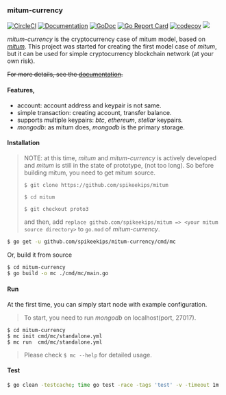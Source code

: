 ### mitum-currency

[![CircleCI](https://img.shields.io/circleci/project/github/spikeekips/mitum-currency/proto3.svg?style=flat-square&logo=circleci&label=circleci&cacheSeconds=60)](https://circleci.com/gh/spikeekips/mitum-currency/tree/proto3)
[![Documentation](https://readthedocs.org/projects/mitum-currency-doc/badge/?version=proto3)](https://mitum-currency-doc.readthedocs.io/en/latest/?badge=master)
[![GoDoc](https://godoc.org/github.com/golang/gddo?status.svg)](https://pkg.go.dev/github.com/spikeekips/mitum-currency?tab=overview)
[![Go Report Card](https://goreportcard.com/badge/github.com/spikeekips/mitum-currency)](https://goreportcard.com/report/github.com/spikeekips/mitum-currency)
[![codecov](https://codecov.io/gh/spikeekips/mitum-currency/branch/proto3/graph/badge.svg)](https://codecov.io/gh/spikeekips/mitum-currency)
[![](https://tokei.rs/b1/github/spikeekips/mitum-currency?category=lines)](https://github.com/spikeekips/mitum-currency)

*mitum-currency* is the cryptocurrency case of mitum model, based on
[*mitum*](https://github.com/spikeekips/mitum). This project was started for
creating the first model case of *mitum*, but it can be used for simple
cryptocurrency blockchain network (at your own risk).

~~For more details, see the [documentation](https://mitum-currency-doc.readthedocs.io/en/latest/?badge=master).~~

#### Features,

* account: account address and keypair is not same.
* simple transaction: creating account, transfer balance.
* supports multiple keypairs: *btc*, *ethereum*, *stellar* keypairs.
* *mongodb*: as mitum does, *mongodb* is the primary storage.

#### Installation

> NOTE: at this time, *mitum* and *mitum-currency* is actively developed and
*mitum* is still in the state of prototype, (not too long). So before building
mitum, you need to get mitum source.
>
> `$ git clone https://github.com/spikeekips/mitum`
>
> `$ cd mitum `
>
> `$ git checkout proto3`
>
> and then, add `replace github.com/spikeekips/mitum => <your mitum source directory>` to `go.mod` of *mitum-currency*.

```sh
$ go get -u github.com/spikeekips/mitum-currency/cmd/mc
```

Or, build it from source
```sh
$ cd mitum-currency
$ go build -o mc ./cmd/mc/main.go
```

#### Run

At the first time, you can simply start node with example configuration.

> To start, you need to run *mongodb* on localhost(port, 27017).

```
$ cd mitum-currency
$ mc init cmd/mc/standalone.yml
$ mc run  cmd/mc/standalone.yml
```

> Please check `$ mc --help` for detailed usage.

#### Test

```sh
$ go clean -testcache; time go test -race -tags 'test' -v -timeout 1m ./... -run .
```
